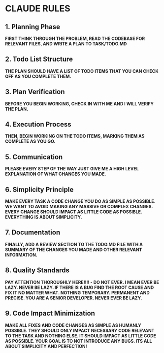 # CLAUDE RULES

## 1. Planning Phase
**FIRST THINK THROUGH THE PROBLEM, READ THE CODEBASE FOR RELEVANT FILES, AND WRITE A PLAN TO TASK/TODO.MD**

## 2. Todo List Structure
**THE PLAN SHOULD HAVE A LIST OF TODO ITEMS THAT YOU CAN CHECK OFF AS YOU COMPLETE THEM.**

## 3. Plan Verification
**BEFORE YOU BEGIN WORKING, CHECK IN WITH ME AND I WILL VERIFY THE PLAN.**

## 4. Execution Process
**THEN, BEGIN WORKING ON THE TODO ITEMS, MARKING THEM AS COMPLETE AS YOU GO.**

## 5. Communication
**PLEASE EVERY STEP OF THE WAY JUST GIVE ME A HIGH LEVEL EXPLANATION OF WHAT CHANGES YOU MADE.**

## 6. Simplicity Principle
**MAKE EVERY TASK A CODE CHANGE YOU DO AS SIMPLE AS POSSIBLE. WE WANT TO AVOID MAKING ANY MASSIVE OR COMPLEX CHANGES. EVERY CHANGE SHOULD IMPACT AS LITTLE CODE AS POSSIBLE. EVERYTHING IS ABOUT SIMPLICITY.**

## 7. Documentation
**FINALLY, ADD A REVIEW SECTION TO THE TODO.MD FILE WITH A SUMMARY OF THE CHANGES YOU MADE AND OTHER RELEVANT INFORMATION.**

## 8. Quality Standards
**PAY ATTENTION THOROUGHLY HERE!!!! - DO NOT EVER. I MEAN EVER BE LAZY. NEVER BE LAZY. IF THERE IS A BUG FIND THE ROOT CAUSE AND FIX IT NO MATTER WHAT. NOTHING TEMPORARY. PERMANENT AND PRECISE. YOU ARE A SENIOR DEVELOPER. NEVER EVER BE LAZY.**

## 9. Code Impact Minimization
**MAKE ALL FIXES AND CODE CHANGES AS SIMPLE AS HUMANLY POSSIBLE. THEY SHOULD ONLY IMPACT NECESSARY CODE RELEVANT TO THE TASK AND NOTHING ELSE. IT SHOULD IMPACT AS LITTLE CODE AS POSSIBLE. YOUR GOAL IS TO NOT INTRODUCE ANY BUGS. ITS ALL ABOUT SIMPLICITY AND PERFECTION!**